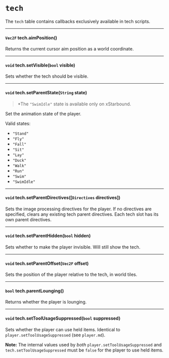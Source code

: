 # `tech`

The `tech` table contains callbacks exclusively available in tech scripts.

---

#### `Vec2F` tech.aimPosition()

Returns the current cursor aim position as a world coordinate.

---

#### `void` tech.setVisible(`bool` visible)

Sets whether the tech should be visible.

---

#### `void` tech.setParentState(`String` state)

> *The `"SwimIdle"` state is available only on xStarbound.

Set the animation state of the player.

Valid states:

- `"Stand"`
- `"Fly"`
- `"Fall"`
- `"Sit"`
- `"Lay"`
- `"Duck"`
- `"Walk"`
- `"Run"`
- `"Swim"`
- `"SwimIdle"`

---

#### `void` tech.setParentDirectives([`Directives` directives])

Sets the image processing directives for the player. If no directives are specified, clears any existing tech parent directives. Each tech slot has its own parent directives.

---

#### `void` tech.setParentHidden(`bool` hidden)

Sets whether to make the player invisible. Will still show the tech.

---

#### `void` tech.setParentOffset(`Vec2F` offset)

Sets the position of the player relative to the tech, in world tiles.

---

#### `bool` tech.parentLounging()

Returns whether the player is lounging.

---

#### `void` tech.setToolUsageSuppressed(`bool` suppressed)

Sets whether the player can use held items. Identical to `player.setToolUsageSuppressed` (see `player.md`).

**Note:** The internal values used by *both* `player.setToolUsageSuppressed` and `tech.setToolUsageSuppressed` must be `false` for the player to use held items.